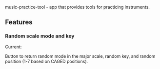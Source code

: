 music-practice-tool - app that provides tools for practicing instruments.

## Features

### Random scale mode and key

Current:

Button to return random mode in the major scale, random key, and random position (1-7 based on CAGED positions).
